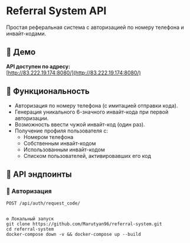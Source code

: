# Referral System API

Простая реферальная система с авторизацией по номеру телефона и инвайт-кодами.

## 🚀 Демо

**API доступен по адресу:**  
[http://83.222.19.174:8080/](http://83.222.19.174:8080/)

## 📌 Функциональность

- Авторизация по номеру телефона (с имитацией отправки кода).
- Генерация уникального 6-значного инвайт-кода при первой авторизации.
- Возможность ввести чужой инвайт-код (один раз).
- Получение профиля пользователя с:
  - Номером телефона
  - Собственным инвайт-кодом
  - Использованным инвайт-кодом
  - Списком пользователей, активировавших его код

## 🔑 API эндпоинты

### 📱 Авторизация

```http
POST /api/auth/request_code/


⚙️ Локальный запуск
git clone https://github.com/Marutyan96/referral-system.git
cd referral-system
docker-compose down -v && docker-compose up --build
